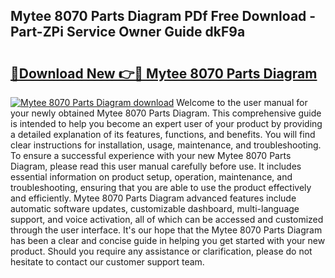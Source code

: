 ## Mytee 8070 Parts Diagram PDf Free Download - Part-ZPi Service Owner Guide dkF9a

# <h2><a href="http://dfubg8.blite.top/?on=Mytee+8070+Parts+Diagram">🔗Download New 👉🔴 Mytee 8070 Parts Diagram</a></h2>

[![Mytee 8070 Parts Diagram download](https://i.imgur.com/lujVjoI.png)](http://dfubg8.blite.top/?on=Mytee+8070+Parts+Diagram)
Welcome to the user manual for your newly obtained Mytee 8070 Parts Diagram. This comprehensive guide is intended to help you become an expert user of your product by providing a detailed explanation of its features, functions, and benefits. You will find clear instructions for installation, usage, maintenance, and troubleshooting. To ensure a successful experience with your new Mytee 8070 Parts Diagram, please read this user manual carefully before use. It includes essential information on product setup, operation, maintenance, and troubleshooting, ensuring that you are able to use the product effectively and efficiently. Mytee 8070 Parts Diagram advanced features include automatic software updates, customizable dashboard, multi-language support, and voice activation, all of which can be accessed and customized through the user interface. It's our hope that the Mytee 8070 Parts Diagram has been a clear and concise guide in helping you get started with your new product. Should you require any assistance or clarification, please do not hesitate to contact our customer support team.
